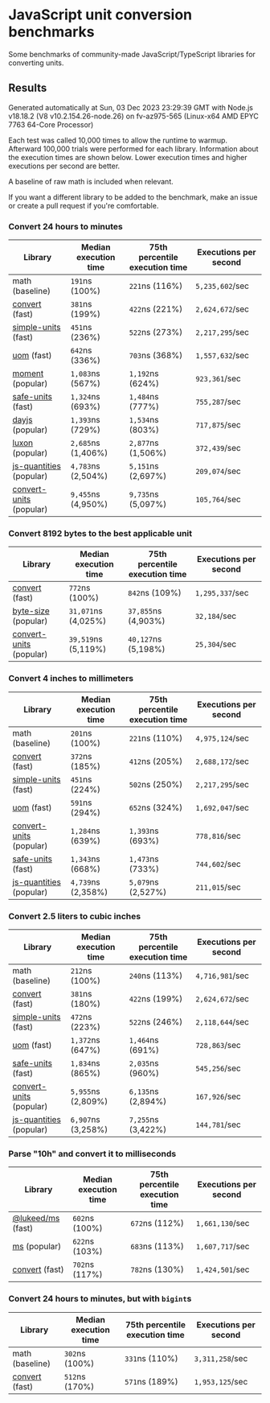 # JavaScript unit conversion benchmarks

Some benchmarks of community-made JavaScript/TypeScript libraries for converting units.

## Results

<!-- beginblock(results) -->

Generated automatically at Sun, 03 Dec 2023 23:29:39 GMT with Node.js v18.18.2 (V8 v10.2.154.26-node.26) on fv-az975-565 (Linux-x64 AMD EPYC 7763 64-Core Processor)

Each test was called 10,000 times to allow the runtime to warmup.
Afterward 100,000 trials were performed for each library.
Information about the execution times are shown below.
Lower execution times and higher executions per second are better.

A baseline of raw math is included when relevant.

If you want a different library to be added to the benchmark, make an issue or create a pull request if you're comfortable.

### Convert 24 hours to minutes

| Library                                                            | Median execution time | 75th percentile execution time | Executions per second |
| ------------------------------------------------------------------ | --------------------- | ------------------------------ | --------------------- |
| math (baseline)                                                    | `191`ns (100%)        | `221`ns (116%)                 | `5,235,602`/sec       |
| [convert](https://npmjs.com/package/convert) (fast)                | `381`ns (199%)        | `422`ns (221%)                 | `2,624,672`/sec       |
| [simple-units](https://npmjs.com/package/simple-units) (fast)      | `451`ns (236%)        | `522`ns (273%)                 | `2,217,295`/sec       |
| [uom](https://npmjs.com/package/uom) (fast)                        | `642`ns (336%)        | `703`ns (368%)                 | `1,557,632`/sec       |
| [moment](https://npmjs.com/package/moment) (popular)               | `1,083`ns (567%)      | `1,192`ns (624%)               | `923,361`/sec         |
| [safe-units](https://npmjs.com/package/safe-units) (fast)          | `1,324`ns (693%)      | `1,484`ns (777%)               | `755,287`/sec         |
| [dayjs](https://npmjs.com/package/dayjs) (popular)                 | `1,393`ns (729%)      | `1,534`ns (803%)               | `717,875`/sec         |
| [luxon](https://npmjs.com/package/luxon) (popular)                 | `2,685`ns (1,406%)    | `2,877`ns (1,506%)             | `372,439`/sec         |
| [js-quantities](https://npmjs.com/package/js-quantities) (popular) | `4,783`ns (2,504%)    | `5,151`ns (2,697%)             | `209,074`/sec         |
| [convert-units](https://npmjs.com/package/convert-units) (popular) | `9,455`ns (4,950%)    | `9,735`ns (5,097%)             | `105,764`/sec         |

### Convert 8192 bytes to the best applicable unit

| Library                                                            | Median execution time | 75th percentile execution time | Executions per second |
| ------------------------------------------------------------------ | --------------------- | ------------------------------ | --------------------- |
| [convert](https://npmjs.com/package/convert) (fast)                | `772`ns (100%)        | `842`ns (109%)                 | `1,295,337`/sec       |
| [byte-size](https://npmjs.com/package/byte-size) (popular)         | `31,071`ns (4,025%)   | `37,855`ns (4,903%)            | `32,184`/sec          |
| [convert-units](https://npmjs.com/package/convert-units) (popular) | `39,519`ns (5,119%)   | `40,127`ns (5,198%)            | `25,304`/sec          |

### Convert 4 inches to millimeters

| Library                                                            | Median execution time | 75th percentile execution time | Executions per second |
| ------------------------------------------------------------------ | --------------------- | ------------------------------ | --------------------- |
| math (baseline)                                                    | `201`ns (100%)        | `221`ns (110%)                 | `4,975,124`/sec       |
| [convert](https://npmjs.com/package/convert) (fast)                | `372`ns (185%)        | `412`ns (205%)                 | `2,688,172`/sec       |
| [simple-units](https://npmjs.com/package/simple-units) (fast)      | `451`ns (224%)        | `502`ns (250%)                 | `2,217,295`/sec       |
| [uom](https://npmjs.com/package/uom) (fast)                        | `591`ns (294%)        | `652`ns (324%)                 | `1,692,047`/sec       |
| [convert-units](https://npmjs.com/package/convert-units) (popular) | `1,284`ns (639%)      | `1,393`ns (693%)               | `778,816`/sec         |
| [safe-units](https://npmjs.com/package/safe-units) (fast)          | `1,343`ns (668%)      | `1,473`ns (733%)               | `744,602`/sec         |
| [js-quantities](https://npmjs.com/package/js-quantities) (popular) | `4,739`ns (2,358%)    | `5,079`ns (2,527%)             | `211,015`/sec         |

### Convert 2.5 liters to cubic inches

| Library                                                            | Median execution time | 75th percentile execution time | Executions per second |
| ------------------------------------------------------------------ | --------------------- | ------------------------------ | --------------------- |
| math (baseline)                                                    | `212`ns (100%)        | `240`ns (113%)                 | `4,716,981`/sec       |
| [convert](https://npmjs.com/package/convert) (fast)                | `381`ns (180%)        | `422`ns (199%)                 | `2,624,672`/sec       |
| [simple-units](https://npmjs.com/package/simple-units) (fast)      | `472`ns (223%)        | `522`ns (246%)                 | `2,118,644`/sec       |
| [uom](https://npmjs.com/package/uom) (fast)                        | `1,372`ns (647%)      | `1,464`ns (691%)               | `728,863`/sec         |
| [safe-units](https://npmjs.com/package/safe-units) (fast)          | `1,834`ns (865%)      | `2,035`ns (960%)               | `545,256`/sec         |
| [convert-units](https://npmjs.com/package/convert-units) (popular) | `5,955`ns (2,809%)    | `6,135`ns (2,894%)             | `167,926`/sec         |
| [js-quantities](https://npmjs.com/package/js-quantities) (popular) | `6,907`ns (3,258%)    | `7,255`ns (3,422%)             | `144,781`/sec         |

### Parse "10h" and convert it to milliseconds

| Library                                                   | Median execution time | 75th percentile execution time | Executions per second |
| --------------------------------------------------------- | --------------------- | ------------------------------ | --------------------- |
| [@lukeed/ms](https://npmjs.com/package/@lukeed/ms) (fast) | `602`ns (100%)        | `672`ns (112%)                 | `1,661,130`/sec       |
| [ms](https://npmjs.com/package/ms) (popular)              | `622`ns (103%)        | `683`ns (113%)                 | `1,607,717`/sec       |
| [convert](https://npmjs.com/package/convert) (fast)       | `702`ns (117%)        | `782`ns (130%)                 | `1,424,501`/sec       |

### Convert 24 hours to minutes, but with `bigint`s

| Library                                             | Median execution time | 75th percentile execution time | Executions per second |
| --------------------------------------------------- | --------------------- | ------------------------------ | --------------------- |
| math (baseline)                                     | `302`ns (100%)        | `331`ns (110%)                 | `3,311,258`/sec       |
| [convert](https://npmjs.com/package/convert) (fast) | `512`ns (170%)        | `571`ns (189%)                 | `1,953,125`/sec       |

<!-- endblock(results) -->
